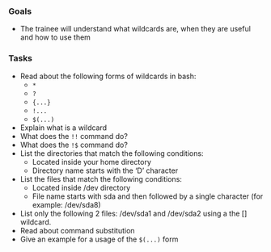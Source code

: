 ### Goals
- The trainee will understand what wildcards are, when they are useful and how to use them

### Tasks
- Read about the following forms of wildcards in bash:
  - `*`
  - `?`
  - `{...}`
  - `!...`
  - `$(...)`
- Explain what is a wildcard
- What does the `!!` command do?
- What does the `!$` command do?
- List the directories that match the following conditions:
  - Located inside your home directory
  - Directory name starts with the ‘D’ character
- List the files that match the following conditions:
  - Located inside /dev directory
  - File name starts with sda and then followed by a single character (for example: /dev/sda8)
- List only the following 2 files: /dev/sda1 and /dev/sda2 using a the [] wildcard.
- Read about command substitution
- Give an example for a usage of the `$(...)` form

